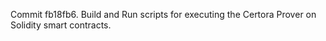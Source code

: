 Commit fb18fb6.                    Build and Run scripts for executing the Certora Prover on Solidity smart contracts.